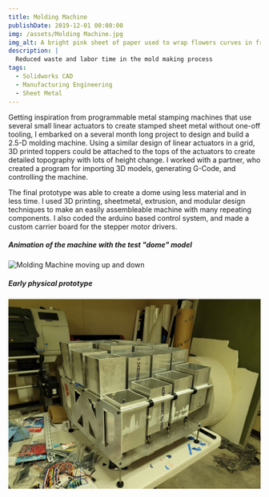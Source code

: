 ```yaml
---
title: Molding Machine
publishDate: 2019-12-01 00:00:00
img: /assets/Molding Machine.jpg
img_alt: A bright pink sheet of paper used to wrap flowers curves in front of rich blue background
description: |
  Reduced waste and labor time in the mold making process
tags:
  - Solidworks CAD
  - Manufacturing Engineering
  - Sheet Metal
---
```


Getting inspiration from programmable metal stamping machines that use several small linear actuators to create stamped sheet metal without one-off tooling, I embarked on a several month long project to design and build a 2.5-D molding machine. Using a similar design of linear actuators in a grid, 3D printed toppers could be attached to the tops of the actuators to create detailed topography with lots of height change. I worked with a partner, who created a program for importing 3D models, generating G-Code, and controlling the machine. 

The final prototype was able to create a dome using less material and in less time. I used 3D printing, sheetmetal, extrusion, and modular design techniques to make an easily assembleable machine with many repeating components. I also coded the arduino based control system, and made a custom carrier board for the stepper motor drivers.


##### Animation of the machine with the test "dome" model
![Molding Machine moving up and down](moldingmachine2.gif)


##### Early physical prototype
![Molding Machine model in person](moldingmachine3.jpg)